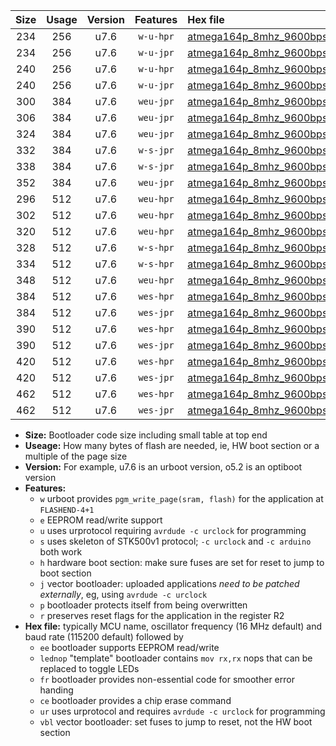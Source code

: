 |Size|Usage|Version|Features|Hex file|
|:-:|:-:|:-:|:-:|:--|
|234|256|u7.6|`w-u-hpr`|[atmega164p_8mhz_9600bps_ur.hex](https://raw.githubusercontent.com/stefanrueger/urboot/main/bootloaders/atmega164p/fcpu_8mhz/9600_bps/atmega164p_8mhz_9600bps_ur.hex)|
|234|256|u7.6|`w-u-jpr`|[atmega164p_8mhz_9600bps_ur_vbl.hex](https://raw.githubusercontent.com/stefanrueger/urboot/main/bootloaders/atmega164p/fcpu_8mhz/9600_bps/atmega164p_8mhz_9600bps_ur_vbl.hex)|
|240|256|u7.6|`w-u-hpr`|[atmega164p_8mhz_9600bps_lednop_ur.hex](https://raw.githubusercontent.com/stefanrueger/urboot/main/bootloaders/atmega164p/fcpu_8mhz/9600_bps/atmega164p_8mhz_9600bps_lednop_ur.hex)|
|240|256|u7.6|`w-u-jpr`|[atmega164p_8mhz_9600bps_lednop_ur_vbl.hex](https://raw.githubusercontent.com/stefanrueger/urboot/main/bootloaders/atmega164p/fcpu_8mhz/9600_bps/atmega164p_8mhz_9600bps_lednop_ur_vbl.hex)|
|300|384|u7.6|`weu-jpr`|[atmega164p_8mhz_9600bps_ee_ur_vbl.hex](https://raw.githubusercontent.com/stefanrueger/urboot/main/bootloaders/atmega164p/fcpu_8mhz/9600_bps/atmega164p_8mhz_9600bps_ee_ur_vbl.hex)|
|306|384|u7.6|`weu-jpr`|[atmega164p_8mhz_9600bps_ee_lednop_ur_vbl.hex](https://raw.githubusercontent.com/stefanrueger/urboot/main/bootloaders/atmega164p/fcpu_8mhz/9600_bps/atmega164p_8mhz_9600bps_ee_lednop_ur_vbl.hex)|
|324|384|u7.6|`weu-jpr`|[atmega164p_8mhz_9600bps_ee_lednop_fr_ur_vbl.hex](https://raw.githubusercontent.com/stefanrueger/urboot/main/bootloaders/atmega164p/fcpu_8mhz/9600_bps/atmega164p_8mhz_9600bps_ee_lednop_fr_ur_vbl.hex)|
|332|384|u7.6|`w-s-jpr`|[atmega164p_8mhz_9600bps_vbl.hex](https://raw.githubusercontent.com/stefanrueger/urboot/main/bootloaders/atmega164p/fcpu_8mhz/9600_bps/atmega164p_8mhz_9600bps_vbl.hex)|
|338|384|u7.6|`w-s-jpr`|[atmega164p_8mhz_9600bps_lednop_vbl.hex](https://raw.githubusercontent.com/stefanrueger/urboot/main/bootloaders/atmega164p/fcpu_8mhz/9600_bps/atmega164p_8mhz_9600bps_lednop_vbl.hex)|
|352|384|u7.6|`weu-jpr`|[atmega164p_8mhz_9600bps_ee_lednop_fr_ce_ur_vbl.hex](https://raw.githubusercontent.com/stefanrueger/urboot/main/bootloaders/atmega164p/fcpu_8mhz/9600_bps/atmega164p_8mhz_9600bps_ee_lednop_fr_ce_ur_vbl.hex)|
|296|512|u7.6|`weu-hpr`|[atmega164p_8mhz_9600bps_ee_ur.hex](https://raw.githubusercontent.com/stefanrueger/urboot/main/bootloaders/atmega164p/fcpu_8mhz/9600_bps/atmega164p_8mhz_9600bps_ee_ur.hex)|
|302|512|u7.6|`weu-hpr`|[atmega164p_8mhz_9600bps_ee_lednop_ur.hex](https://raw.githubusercontent.com/stefanrueger/urboot/main/bootloaders/atmega164p/fcpu_8mhz/9600_bps/atmega164p_8mhz_9600bps_ee_lednop_ur.hex)|
|320|512|u7.6|`weu-hpr`|[atmega164p_8mhz_9600bps_ee_lednop_fr_ur.hex](https://raw.githubusercontent.com/stefanrueger/urboot/main/bootloaders/atmega164p/fcpu_8mhz/9600_bps/atmega164p_8mhz_9600bps_ee_lednop_fr_ur.hex)|
|328|512|u7.6|`w-s-hpr`|[atmega164p_8mhz_9600bps.hex](https://raw.githubusercontent.com/stefanrueger/urboot/main/bootloaders/atmega164p/fcpu_8mhz/9600_bps/atmega164p_8mhz_9600bps.hex)|
|334|512|u7.6|`w-s-hpr`|[atmega164p_8mhz_9600bps_lednop.hex](https://raw.githubusercontent.com/stefanrueger/urboot/main/bootloaders/atmega164p/fcpu_8mhz/9600_bps/atmega164p_8mhz_9600bps_lednop.hex)|
|348|512|u7.6|`weu-hpr`|[atmega164p_8mhz_9600bps_ee_lednop_fr_ce_ur.hex](https://raw.githubusercontent.com/stefanrueger/urboot/main/bootloaders/atmega164p/fcpu_8mhz/9600_bps/atmega164p_8mhz_9600bps_ee_lednop_fr_ce_ur.hex)|
|384|512|u7.6|`wes-hpr`|[atmega164p_8mhz_9600bps_ee.hex](https://raw.githubusercontent.com/stefanrueger/urboot/main/bootloaders/atmega164p/fcpu_8mhz/9600_bps/atmega164p_8mhz_9600bps_ee.hex)|
|384|512|u7.6|`wes-jpr`|[atmega164p_8mhz_9600bps_ee_vbl.hex](https://raw.githubusercontent.com/stefanrueger/urboot/main/bootloaders/atmega164p/fcpu_8mhz/9600_bps/atmega164p_8mhz_9600bps_ee_vbl.hex)|
|390|512|u7.6|`wes-hpr`|[atmega164p_8mhz_9600bps_ee_lednop.hex](https://raw.githubusercontent.com/stefanrueger/urboot/main/bootloaders/atmega164p/fcpu_8mhz/9600_bps/atmega164p_8mhz_9600bps_ee_lednop.hex)|
|390|512|u7.6|`wes-jpr`|[atmega164p_8mhz_9600bps_ee_lednop_vbl.hex](https://raw.githubusercontent.com/stefanrueger/urboot/main/bootloaders/atmega164p/fcpu_8mhz/9600_bps/atmega164p_8mhz_9600bps_ee_lednop_vbl.hex)|
|420|512|u7.6|`wes-hpr`|[atmega164p_8mhz_9600bps_ee_lednop_fr.hex](https://raw.githubusercontent.com/stefanrueger/urboot/main/bootloaders/atmega164p/fcpu_8mhz/9600_bps/atmega164p_8mhz_9600bps_ee_lednop_fr.hex)|
|420|512|u7.6|`wes-jpr`|[atmega164p_8mhz_9600bps_ee_lednop_fr_vbl.hex](https://raw.githubusercontent.com/stefanrueger/urboot/main/bootloaders/atmega164p/fcpu_8mhz/9600_bps/atmega164p_8mhz_9600bps_ee_lednop_fr_vbl.hex)|
|462|512|u7.6|`wes-hpr`|[atmega164p_8mhz_9600bps_ee_lednop_fr_ce.hex](https://raw.githubusercontent.com/stefanrueger/urboot/main/bootloaders/atmega164p/fcpu_8mhz/9600_bps/atmega164p_8mhz_9600bps_ee_lednop_fr_ce.hex)|
|462|512|u7.6|`wes-jpr`|[atmega164p_8mhz_9600bps_ee_lednop_fr_ce_vbl.hex](https://raw.githubusercontent.com/stefanrueger/urboot/main/bootloaders/atmega164p/fcpu_8mhz/9600_bps/atmega164p_8mhz_9600bps_ee_lednop_fr_ce_vbl.hex)|

- **Size:** Bootloader code size including small table at top end
- **Useage:** How many bytes of flash are needed, ie, HW boot section or a multiple of the page size
- **Version:** For example, u7.6 is an urboot version, o5.2 is an optiboot version
- **Features:**
  + `w` urboot provides `pgm_write_page(sram, flash)` for the application at `FLASHEND-4+1`
  + `e` EEPROM read/write support
  + `u` uses urprotocol requiring `avrdude -c urclock` for programming
  + `s` uses skeleton of STK500v1 protocol; `-c urclock` and `-c arduino` both work
  + `h` hardware boot section: make sure fuses are set for reset to jump to boot section
  + `j` vector bootloader: uploaded applications *need to be patched externally*, eg, using `avrdude -c urclock`
  + `p` bootloader protects itself from being overwritten
  + `r` preserves reset flags for the application in the register R2
- **Hex file:** typically MCU name, oscillator frequency (16 MHz default) and baud rate (115200 default) followed by
  + `ee` bootloader supports EEPROM read/write
  + `lednop` "template" bootloader contains `mov rx,rx` nops that can be replaced to toggle LEDs
  + `fr` bootloader provides non-essential code for smoother error handing
  + `ce` bootloader provides a chip erase command
  + `ur` uses urprotocol and requires `avrdude -c urclock` for programming
  + `vbl` vector bootloader: set fuses to jump to reset, not the HW boot section
